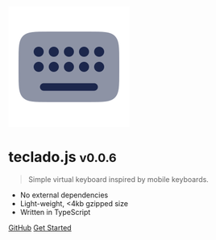 ![logo](_media/icon.svg)

# teclado.js <small>v0.0.6</small>

> Simple virtual keyboard inspired by mobile keyboards.

- No external dependencies
- Light-weight, <4kb gzipped size
- Written in TypeScript

[GitHub](https://github.com/eduhds/teclado.js)
[Get Started](#tecladojs)
